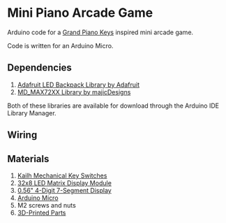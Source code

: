 # Mini Piano Arcade Game
Arduino code for a [Grand Piano Keys](https://www.baytekent.com/grand-piano-keys/) inspired mini arcade game.

Code is written for an Arduino Micro.

## Dependencies
1. [Adafruit LED Backpack Library by Adafruit](https://github.com/adafruit/Adafruit_LED_Backpack)
2. [MD_MAX72XX Library by majicDesigns](https://github.com/MajicDesigns/MD_MAX72XX)

Both of these libraries are available for download through the Arduino IDE Library Manager.

## Wiring

## Materials
1. [Kailh Mechanical Key Switches](https://www.adafruit.com/product/4955)
2. [32x8 LED Matrix Display Module](https://www.aliexpress.us/item/2255800945325764.html?spm=a2g0o.detail.1000014.1.7eb9b097AdLYtk&gps-id=pcDetailBottomMoreOtherSeller&scm=1007.40000.317745.0&scm_id=1007.40000.317745.0&scm-url=1007.40000.317745.0&pvid=42198de2-00b1-4cb9-b964-f6308df7764c&_t=gps-id:pcDetailBottomMoreOtherSeller,scm-url:1007.40000.317745.0,pvid:42198de2-00b1-4cb9-b964-f6308df7764c,tpp_buckets:668%232846%238115%23875&pdp_ext_f=%7B%22sku_id%22%3A%2212000028237000958%22%2C%22sceneId%22%3A%2230050%22%7D&pdp_npi=2%40dis%21USD%211.06%210.9%21%21%21%21%21%40210312ee16727133512697117eeb00%2112000028237000958%21rec)
3. [0.56" 4-Digit 7-Segment Display](https://www.adafruit.com/product/881)
4. [Arduino Micro](https://store-usa.arduino.cc/products/arduino-micro?selectedStore=us)
5. M2 screws and nuts
6. [3D-Printed Parts](https://www.thingiverse.com/thing:5761761)
